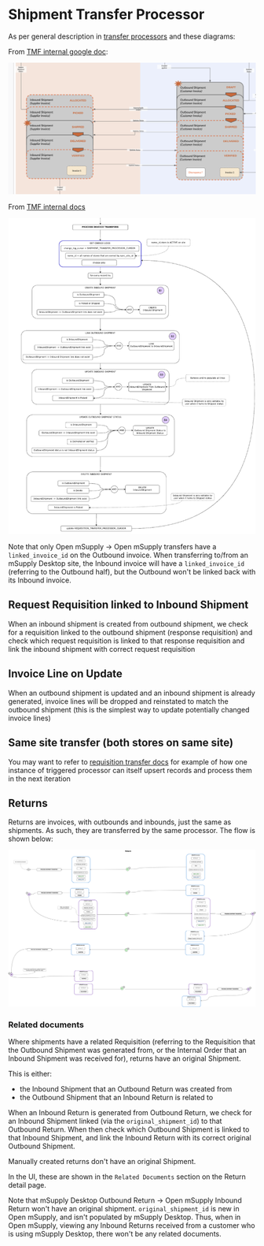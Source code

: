 # Shipment Transfer Processor

As per general description in [transfer processors](../README.md) and these diagrams:

From [TMF internal google doc](https://docs.google.com/presentation/d/1eEe0uBGvkXbYnKc2oLO2U0qRwFv4l0ws4QwFZa6e74s/edit#slide=id.p):

![omSupply shipment transfer processors](./doc/omSupply_shipment_transfer_workflow.png)

From [TMF internal docs](https://app.diagrams.net/#G1o_xRQAhjVsnqhxhJEu9dY6AZ_lJfG9co)

![omSupply shipment transfer processors](./doc/omSupply_shipment_transfer_processors.png)

Note that only Open mSupply -> Open mSupply transfers have a `linked_invoice_id` on the Outbound invoice. When transferring to/from an mSupply Desktop site, the Inbound invoice will have a `linked_invoice_id` (referring to the Outbound half), but the Outbound won't be linked back with its Inbound invoice.

## Request Requisition linked to Inbound Shipment

When an inbound shipment is created from outbound shipment, we check for a requisition linked to the outbound shipment (response requisition) and check which request requisition is linked to that response requisition and link the inbound shipment with correct request requisition

## Invoice Line on Update

When an outbound shipment is updated and an inbound shipment is already generated, invoice lines will be dropped and reinstated to match the outbound shipment (this is the simplest way to update potentially changed invoice lines)

## Same site transfer (both stores on same site)

You may want to refer to [requisition transfer docs](../requisition/README.md#same-site-transfer-both-stores-on-same-site) for example of how one instance of triggered processor can itself upsert records and process them in the next iteration

## Returns

Returns are invoices, with outbounds and inbounds, just the same as shipments. As such, they are transferred by the same processor. The flow is shown below:

![omSupply return transfer workflow](./doc/omSupply_return_transfer.drawio.png)

### Related documents

Where shipments have a related Requisition (referring to the Requisition that the Outbound Shipment was generated from, or the Internal Order that an Inbound Shipment was received for), returns have an original Shipment.

This is either:

- the Inbound Shipment that an Outbound Return was created from
- the Outbound Shipment that an Inbound Return is related to

When an Inbound Return is generated from Outbound Return, we check for an Inbound Shipment linked (via the `original_shipment_id`) to that Outbound Return. When then check which Outbound Shipment is linked to that Inbound Shipment, and link the Inbound Return with its correct original Outbound Shipment.

Manually created returns don't have an original Shipment.

In the UI, these are shown in the `Related Documents` section on the Return detail page.

Note that mSupply Desktop Outbound Return -> Open mSupply Inbound Return won't have an original shipment. `original_shipment_id` is new in Open mSupply, and isn't populated by mSupply Desktop. Thus, when in Open mSupply, viewing any Inbound Returns received from a customer who is using mSupply Desktop, there won't be any related documents.
